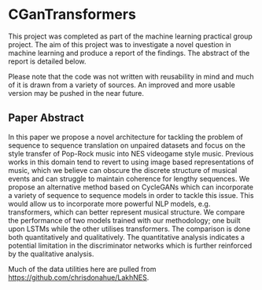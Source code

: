 # CGanTransformers
This project was completed as part of the machine learning practical group project. The aim of this project was to investigate a novel question in machine learning and produce a report of the findings. The abstract of the report is detailed below.

Please note that the code was not written with reusability in mind and much of it is drawn from a variety of sources. An improved and more usable version may be pushed in the near future.

## Paper Abstract
In this paper we propose a novel architecture for tackling the problem of sequence to sequence translation on unpaired datasets and focus on the style transfer of Pop-Rock music into NES videogame style music. Previous works in this domain tend to revert to using image based representations of music, which we believe can obscure the discrete structure of musical events and can struggle to maintain coherence for lengthy sequences. We propose an alternative method based on CycleGANs which can incorporate a variety of sequence to sequence models in order to tackle this issue.
This would allow us to incorporate more powerful NLP models, e.g. transformers, which can better represent musical structure. We compare the performance of two models trained with our methodology; one built upon LSTMs while the other utilises transformers. The comparison is done both quantitatively and qualitatively. The quantitative analysis indicates a potential limitation in the discriminator networks which is further reinforced by the qualitative analysis.

Much of the data utilities here are pulled from <https://github.com/chrisdonahue/LakhNES>.


